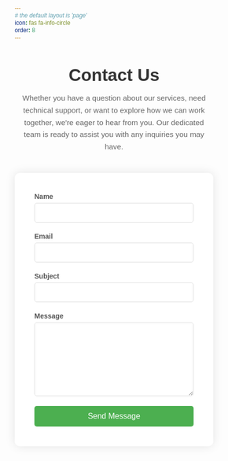 ```yaml
---
# the default layout is 'page'
icon: fas fa-info-circle
order: 8
---
```


<title>Contact Us</title>
<script src="https://cdnjs.cloudflare.com/ajax/libs/emailjs-com/3.2.0/email.min.js"></script>
  <style>
      * {
          margin: 0;
          padding: 0;
          box-sizing: border-box;
          font-family: 'Arial', sans-serif;
      }
.page-container {
  max-width: 1200px;
  margin: 0 auto;
}
.header {
  text-align: center;
      margin-bottom: 40px;
  }
  .header h1 {
      color: #333;
      font-size: 2.5em;
      margin-bottom: 15px;
  }
  .header p {
      color: #666;
      font-size: 1.1em;
      line-height: 1.6;
      max-width: 800px;
      margin: 0 auto;
  }
  .content-wrapper {
      display: flex;
      flex-wrap: wrap;
      gap: 40px;
      justify-content: center;
  }
  .form-container {
      flex: 1;
      min-width: 300px;
      max-width: 600px;
      background-color: white;
      border-radius: 10px;
      box-shadow: 0 0 20px rgba(0, 0, 0, 0.1);
      padding: 40px;
  }
  .info-container {
      flex: 1;
      min-width: 300px;
      max-width: 500px;
  }
  .info-box {
      background-color: white;
      border-radius: 10px;
      box-shadow: 0 0 20px rgba(0, 0, 0, 0.1);
      padding: 30px;
      margin-bottom: 20px;
  }
  .info-box h3 {
      color: #333;
      margin-bottom: 15px;
      font-size: 1.2em;
  }
  .info-box p, .info-box li {
      color: #666;
      line-height: 1.6;
      margin-bottom: 10px;
  }
  .info-box ul {
      list-style: none;
  }
  .info-box ul li {
      margin-bottom: 8px;
  }
  .social-links {
      display: flex;
      gap: 15px;
      margin-top: 15px;
  }
  .social-links a {
      color: #4CAF50;
      text-decoration: none;
  }
  .form-group {
      margin-bottom: 20px;
  }
  label {
      display: block;
      margin-bottom: 5px;
      color: #555;
      font-weight: bold;
  }
  input, textarea {
      width: 100%;
      padding: 10px;
      border: 1px solid #ddd;
      border-radius: 5px;
      font-size: 16px;
      transition: border-color 0.3s ease;
  }
  input:focus, textarea:focus {
      outline: none;
      border-color: #4CAF50;
  }
  textarea {
      height: 150px;
      resize: vertical;
  }
  button {
      background-color: #4CAF50;
      color: white;
      padding: 12px 24px;
      border: none;
      border-radius: 5px;
      cursor: pointer;
      width: 100%;
      font-size: 16px;
      transition: background-color 0.3s ease;
  }
  button:hover {
      background-color: #45a049;
  }
  .success-message {
      color: #4CAF50;
      text-align: center;
      margin-top: 20px;
      display: none;
  }
  .error-message {
      color: #f44336;
      text-align: center;
      margin-top: 20px;
      display: none;
  }
  @media (max-width: 768px) {
      .content-wrapper {
          flex-direction: column;
      }
      .form-container, .info-container {
          max-width: 100%;
      }
  }
</style>

  <div class="page-container">
      <div class="header">
          <h1>Contact Us</h1>
          <p>Whether you have a question about our services, need technical support, or want to explore how we can work together, we're eager to hear from you. Our dedicated team is ready to assist you with any inquiries you may have.</p>
      </div>

<div class="content-wrapper">
    <div class="form-container">
        <form id="contact-form">
            <div class="form-group">
                <label for="name">Name</label>
                <input type="text" id="name" name="name" required>
            </div>
            <div class="form-group">
                <label for="email">Email</label>
                <input type="email" id="email" name="email" required>
            </div>
            <div class="form-group">
                <label for="subject">Subject</label>
                <input type="text" id="subject" name="subject" required>
            </div>
            <div class="form-group">
                <label for="message">Message</label>
                <textarea id="message" name="message" required></textarea>
            </div>
            <button type="submit">Send Message</button>
            <div id="success-message" class="success-message">
                Message sent successfully!
            </div>
            <div id="error-message" class="error-message">
                Error sending message. Please try again.
            </div>
        </form>
    </div>

  
  <script>
      // Initialize EmailJS with your user ID
      (function() {
          emailjs.init("jkhppI7gM_PRgxnFo"); // Replace with your EmailJS user ID
      })();

      const form = document.getElementById('contact-form');
      const successMessage = document.getElementById('success-message');
      const errorMessage = document.getElementById('error-message');

      form.addEventListener('submit', function(event) {
          event.preventDefault();

          // Get form data
          const formData = {
              name: document.getElementById('name').value,
              email: document.getElementById('email').value,
              subject: document.getElementById('subject').value,
              message: document.getElementById('message').value
          };

          // Send email using EmailJS
          emailjs.send('service_ajmgjbn', 'template_76l11aq', formData)
              .then(function(response) {
                  // Show success message
                  successMessage.style.display = 'block';
                  errorMessage.style.display = 'none';
                  form.reset();

                  // Hide success message after 5 seconds
                  setTimeout(function() {
                      successMessage.style.display = 'none';
                  }, 5000);
              })
              .catch(function(error) {
                  // Show error message
                  errorMessage.style.display = 'block';
                  successMessage.style.display = 'none';
              });
      });
  </script>
